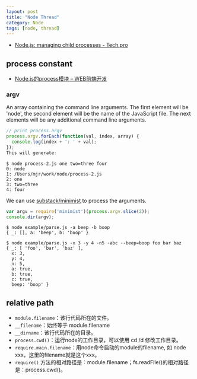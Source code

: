 ```yaml
---
layout: post
title: "Node Thread"
category: Node
tags: [node, thread]
--- 
```


- [Node.js: managing child processes - Tech.pro](http://tech.pro/tutorial/2074/nodejs-managing-child-processes)

## process constant

- [Node.js的process模块 – WEB前端开发](http://www.css88.com/archives/4548)

### argv

An array containing the command line arguments. The first element will be 'node', the second element will be the name of the JavaScript file. The next elements will be any additional command line arguments.

```javascript
// print process.argv
process.argv.forEach(function(val, index, array) {
  console.log(index + ': ' + val);
});
This will generate:
```

<!--more-->

```shell
$ node process-2.js one two=three four
0: node
1: /Users/mjr/work/node/process-2.js
2: one
3: two=three
4: four
```

We can use [substack/minimist](https://github.com/substack/minimist) to process the arguments.

```javascript
var argv = require('minimist')(process.argv.slice(2));
console.dir(argv);
```

```shell
$ node example/parse.js -a beep -b boop
{ _: [], a: 'beep', b: 'boop' }

$ node example/parse.js -x 3 -y 4 -n5 -abc --beep=boop foo bar baz
{ _: [ 'foo', 'bar', 'baz' ],
  x: 3,
  y: 4,
  n: 5,
  a: true,
  b: true,
  c: true,
  beep: 'boop' }
```
## relative path

- `module.filename`：该行代码所在的文件。
- `__filename`：始终等于 module.filename
- `__dirname`：该行代码所在的目录。
- `process.cwd()`：运行node的工作目录，可以使用  cd /d 修改工作目录。
- `require.main.filename`：用node命令启动的module的filename, 如 node xxx，这里的filename就是这个xxx。
- `require()` 方法的相对路径是：module.filename；fs.readFile()的相对路径是：process.cwd()。